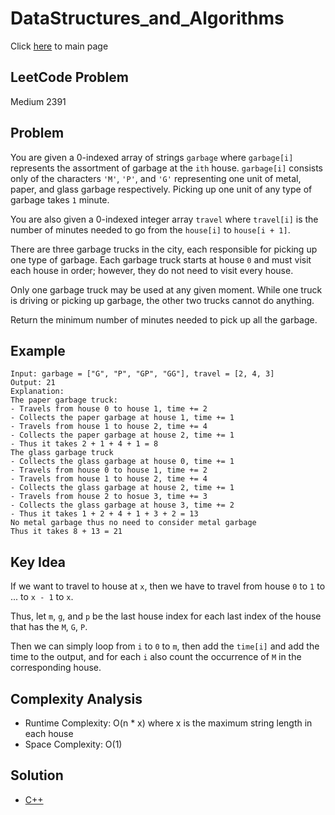 # DataStructures_and_Algorithms
Click [here](../../README.md) to main page

## LeetCode Problem
Medium 2391

## Problem
You are given a 0-indexed array of strings `garbage` where `garbage[i]` represents the assortment of garbage at the `ith` house. `garbage[i]` consists only of the characters `'M'`, `'P'`, and `'G'` representing one unit of metal, paper, and glass garbage respectively. Picking up one unit of any type of garbage takes `1` minute.

You are also given a 0-indexed integer array `travel` where `travel[i]` is the number of minutes needed to go from the `house[i]` to `house[i + 1]`.

There are three garbage trucks in the city, each responsible for picking up one type of garbage. Each garbage truck starts at house `0` and must visit each house in order; however, they do not need to visit every house.

Only one garbage truck may be used at any given moment. While one truck is driving or picking up garbage, the other two trucks cannot do anything.

Return the minimum number of minutes needed to pick up all the garbage.

## Example
```
Input: garbage = ["G", "P", "GP", "GG"], travel = [2, 4, 3]
Output: 21
Explanation:
The paper garbage truck:
- Travels from house 0 to house 1, time += 2
- Collects the paper garbage at house 1, time += 1
- Travels from house 1 to house 2, time += 4
- Collects the paper garbage at house 2, time += 1
- Thus it takes 2 + 1 + 4 + 1 = 8
The glass garbage truck
- Collects the glass garbage at house 0, time += 1
- Travels from house 0 to house 1, time += 2
- Travels from house 1 to house 2, time += 4
- Collects the glass garbage at house 2, time += 1
- Travels from house 2 to hosue 3, time += 3
- Collects the glass garbage at house 3, time += 2
- Thus it takes 1 + 2 + 4 + 1 + 3 + 2 = 13
No metal garbage thus no need to consider metal garbage
Thus it takes 8 + 13 = 21
```

## Key Idea
If we want to travel to house at `x`, then we have to travel from house `0` to `1` to ... to `x - 1` to `x`.

Thus, let `m`, `g`, and `p` be the last house index for each last index of the house that has the `M`, `G`, `P`.

Then we can simply loop from `i` to `0` to `m`, then add the `time[i]` and add the time to the output, and for each `i` also count the occurrence of `M` in the corresponding house.

## Complexity Analysis
- Runtime Complexity: O(n * x) where x is the maximum string length in each house
- Space Complexity: O(1)

## Solution
- [C++](./solution.cpp)